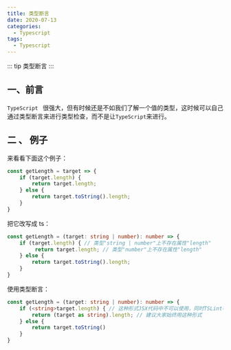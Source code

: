 ```yaml
---
title: 类型断言
date: 2020-07-13
categories:
  - Typescript
tags:
  - Typescript
---
```


::: tip
类型断言
:::

<!-- more -->

## 一、前言

`TypeScript ` 很强大，但有时候还是不如我们了解一个值的类型，这时候可以自己通过类型断言来进行类型检查，而不是让`TypeScript`来进行。

## 二 、 例子

来看看下面这个例子：

```javascript
const getLength = target => {
    if (target.length) { 
        return target.length;
    } else {
        return target.toString().length;
    }
}
```

把它改写成 ts：

```typescript
const getLength = (target: string | number): number => {
    if (target.length) { // 类型"string | number"上不存在属性"length"
         return target.length; // 类型"number"上不存在属性"length"
    } else {
        return target.toString().length;
    }
}
```

使用类型断言：

```typescript
const getLength = (target: string | number): number => {
    if (<string>target.length) { // 这种形式JSX代码中不可以使用，同时TSLint不建议的写法
        return (target as string).length; // 建议大家始终用这种形式
    } else {
        return target.toString()
    }
}
```
